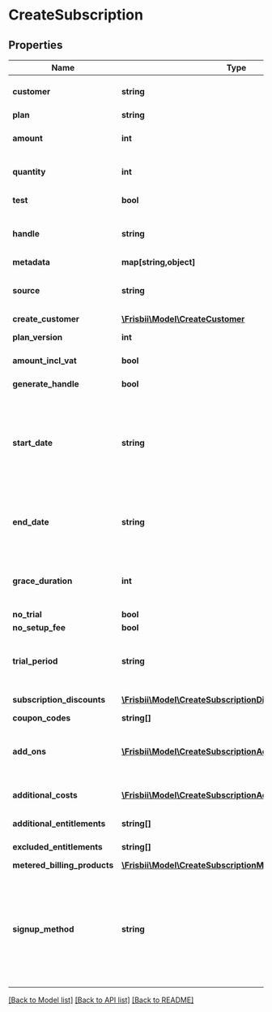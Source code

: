 # CreateSubscription

## Properties
Name | Type | Description | Notes
------------ | ------------- | ------------- | -------------
**customer** | **string** | Customer handle of existing customer. Customer can also be provided in same operation by supplying the parameter &#x60;create_customer&#x60;. | [optional] 
**plan** | **string** | Plan handle | 
**amount** | **int** | Optional custom per quantity plan price. If provided the plan price billed for each billing period will be overridden by this price. | [optional] 
**quantity** | **int** | Optional quantity of the plan product for this subscription. If not provided the default is the default plan quantity defined for the plan. | [optional] 
**test** | **bool** | Test flag. If given it will be verified that the account state matches the intended create state. | [optional] 
**handle** | **string** | Per account unique handle for the subscription. Max length 255 with allowable characters [a-zA-Z0-9_.-@]. Must be provided if generate_handle not defined. | [optional] 
**metadata** | **map[string,object]** | Custom metadata. | [optional] 
**source** | **string** | The payment method source if signup method &#x60;source&#x60;. Either an existing payment method for the customer, e.g. existing card id &#x60;ca_...&#x60; or a card token &#x60;ct_...&#x60;. | [optional] 
**create_customer** | [**\Frisbii\Model\CreateCustomer**](CreateCustomer.md) |  | [optional] 
**plan_version** | **int** | Optional plan version, default is to use newest version of plan | [optional] 
**amount_incl_vat** | **bool** | Whether the optional amount is including VAT. Defaults to true. | [optional] 
**generate_handle** | **bool** | Auto generate handle on the form sub-[sequence_number] | [optional] 
**start_date** | **string** | Date and time on the form &#x60;yyyy-MM-dd&#x60;, &#x60;yyyyMMdd&#x60;, &#x60;yyyy-MM-ddTHH:mm&#x60; and &#x60;yyyy-MM-ddTHH:mm:ss&#x60; from which the subscription is eligible to schedule first invoice. If no time part is given start of day will be used. A start date in the past can be used, but no more than one period length in the past. A start date in the past can result in an instant invoice for a past billing period start. Default value is current date and time. | [optional] 
**end_date** | **string** | Fixed date and time on the form &#x60;yyyy-MM-dd&#x60;, &#x60;yyyyMMdd&#x60;, &#x60;yyyy-MM-ddTHH:mm&#x60; and &#x60;yyyy-MM-ddTHH:mm:ss&#x60; where the subscription will automatically cancel. The subscription will expire at the end of the billing period containing the end date. Default is no fixed end date. | [optional] 
**grace_duration** | **int** | A grace duration in seconds from the creation of a subscription where no dunning process is started for a failing invoice. This allows a certain amount of time for the customer to sign up with a payment method. | [optional] 
**no_trial** | **bool** | Override plan trial settings and disable trial | [optional] 
**no_setup_fee** | **bool** | Override plan setup fee settings and disable fee | [optional] 
**trial_period** | **string** | Optional custom trial period overriding the setting on the subscription plan. Defined in ISO 8601 duration. See https://en.wikipedia.org/wiki/ISO_8601#Durations. E.g. &#x60;P7D&#x60; for seven days or &#x60;P1M&#x60; for one month. | [optional] 
**subscription_discounts** | [**\Frisbii\Model\CreateSubscriptionDiscount[]**](CreateSubscriptionDiscount.md) | Discounts to attach to subscription. A maximum of 100 discounts is allowed. | [optional] 
**coupon_codes** | **string[]** | Coupon codes to redeem for subscription | [optional] 
**add_ons** | [**\Frisbii\Model\CreateSubscriptionAddOn[]**](CreateSubscriptionAddOn.md) | Add-ons to attach to subscription. The same add-on can only be attached to subscription once unless unique handles are supplied for the subscription add-on. A maximum of 100 add-ons is allowed. | [optional] 
**additional_costs** | [**\Frisbii\Model\CreateSubscriptionAdditionalCost[]**](CreateSubscriptionAdditionalCost.md) | Additional costs to add to subscription at creation time. A maximum of 100 additional costs is allowed. | [optional] 
**additional_entitlements** | **string[]** | Additional entitlements to add to subscription at creation time. | [optional] 
**excluded_entitlements** | **string[]** | Entitlements to exclude from subscription at creation time. | [optional] 
**metered_billing_products** | [**\Frisbii\Model\CreateSubscriptionMeteredBillingProduct[]**](CreateSubscriptionMeteredBillingProduct.md) | Metered billing products to attach to subscription. | [optional] 
**signup_method** | **string** | The signup method, how to get payment information from customer, one of the following: &#x60;source&#x60;, &#x60;email&#x60;, &#x60;link&#x60;. The &#x60;source&#x60; method takes a reference to an existing customer payment method (e.g. card &#x60;ca_..&#x60;) or a card token for &#x60;ct_...&#x60;. The method &#x60;email&#x60; will send an email to customer requesting payment information with a link to a hosted page. The method &#x60;link&#x60; does not do anything but the hosted page link in the subscription object can be provided to the customer as a link to enter payment information. | 

[[Back to Model list]](../../README.md#documentation-for-models) [[Back to API list]](../../README.md#documentation-for-api-endpoints) [[Back to README]](../../README.md)

